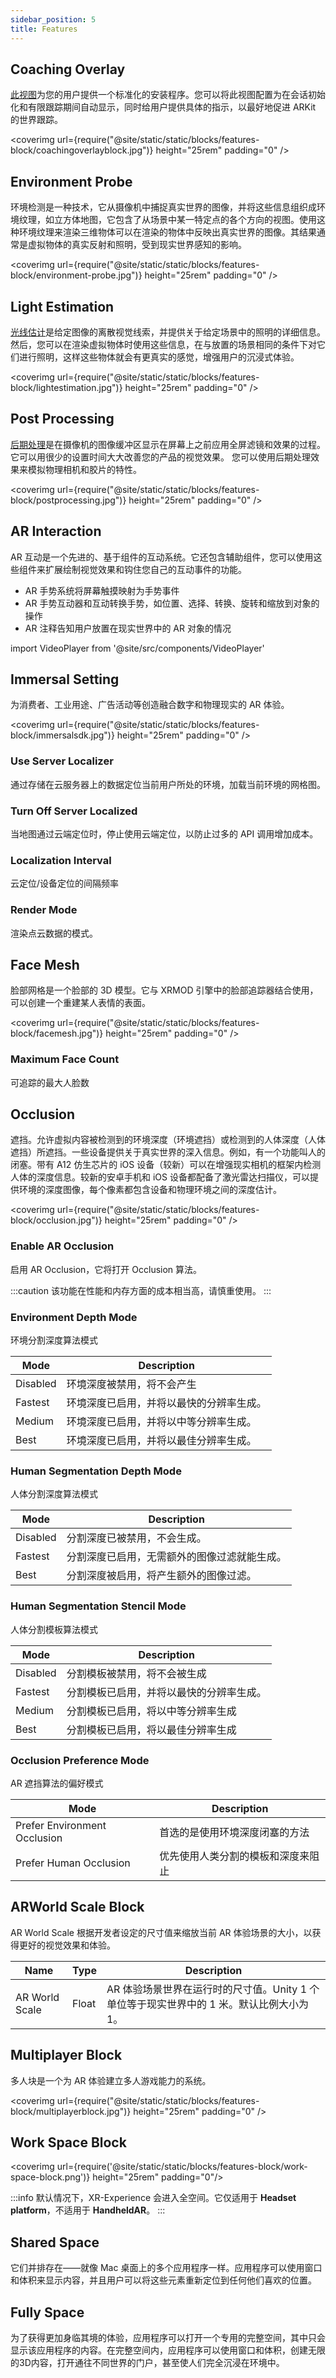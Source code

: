 ```yaml
---
sidebar_position: 5
title: Features
---
```


## Coaching Overlay

[此视图](https://developer.apple.com/documentation/arkit/arcoachingoverlayview)为您的用户提供一个标准化的安装程序。您可以将此视图配置为在会话初始化和有限跟踪期间自动显示，同时给用户提供具体的指示，以最好地促进 ARKit 的世界跟踪。

<coverimg
  url={require("@site/static/static/blocks/features-block/coachingoverlayblock.jpg")}
  height="25rem"
  padding="0"
/>

## Environment Probe

环境检测是一种技术，它从摄像机中捕捉真实世界的图像，并将这些信息组织成环境纹理，如立方体地图，它包含了从场景中某一特定点的各个方向的视图。使用这种环境纹理来渲染三维物体可以在渲染的物体中反映出真实世界的图像。其结果通常是虚拟物体的真实反射和照明，受到现实世界感知的影响。

<coverimg
  url={require("@site/static/static/blocks/features-block/environment-probe.jpg")}
  height="25rem"
  padding="0"
/>

## Light Estimation

[光线估计](https://developer.apple.com/documentation/arkit/camera_lighting_and_effects/adding_realistic_reflections_to_an_ar_experience)是给定图像的离散视觉线索，并提供关于给定场景中的照明的详细信息。然后，您可以在渲染虚拟物体时使用这些信息，在与放置的场景相同的条件下对它们进行照明，这样这些物体就会有更真实的感觉，增强用户的沉浸式体验。

<coverimg
  url={require("@site/static/static/blocks/features-block/lightestimation.jpg")}
  height="25rem"
  padding="0"
/>

## Post Processing

[后期处理](https://docs.unity3d.com/Packages/com.unity.render-pipelines.universal@7.1/manual/integration-with-post-processing.html)是在摄像机的图像缓冲区显示在屏幕上之前应用全屏滤镜和效果的过程。它可以用很少的设置时间大大改善您的产品的视觉效果。
您可以使用后期处理效果来模拟物理相机和胶片的特性。

<coverimg
  url={require("@site/static/static/blocks/features-block/postprocessing.jpg")}
  height="25rem"
  padding="0"
/>

## AR Interaction

AR 互动是一个先进的、基于组件的互动系统。它还包含辅助组件，您可以使用这些组件来扩展绘制视觉效果和钩住您自己的互动事件的功能。

- AR 手势系统将屏幕触摸映射为手势事件
- AR 手势互动器和互动转换手势，如位置、选择、转换、旋转和缩放到对象的操作
- AR 注释告知用户放置在现实世界中的 AR 对象的情况

import VideoPlayer from '@site/src/components/VideoPlayer'

<VideoPlayer src="/static/videos/arinteraction.mp4" className="custom-video-showcase" />

## Immersal Setting

为消费者、工业用途、广告活动等创造融合数字和物理现实的 AR 体验。

<coverimg
  url={require("@site/static/static/blocks/features-block/immersalsdk.jpg")}
  height="25rem"
  padding="0"
/>

### Use Server Localizer

通过存储在云服务器上的数据定位当前用户所处的环境，加载当前环境的网格图。

### Turn Off Server Localized

当地图通过云端定位时，停止使用云端定位，以防止过多的 API 调用增加成本。

### Localization Interval

云定位/设备定位的间隔频率

### Render Mode

渲染点云数据的模式。

## Face Mesh

脸部网格是一个脸部的 3D 模型。它与 XRMOD 引擎中的脸部追踪器结合使用，可以创建一个重建某人表情的表面。

<coverimg
  url={require("@site/static/static/blocks/features-block/facemesh.jpg")}
  height="25rem"
  padding="0"
/>

### Maximum Face Count

可追踪的最大人脸数

## Occlusion

遮挡。允许虚拟内容被检测到的环境深度（环境遮挡）或检测到的人体深度（人体遮挡）所遮挡。一些设备提供关于真实世界的深入信息。例如，有一个功能叫人的闭塞。带有 A12 仿生芯片的 iOS 设备（较新）可以在增强现实相机的框架内检测人体的深度信息。较新的安卓手机和 iOS 设备都配备了激光雷达扫描仪，可以提供环境的深度图像，每个像素都包含设备和物理环境之间的深度估计。

<coverimg
  url={require("@site/static/static/blocks/features-block/occlusion.jpg")}
  height="25rem"
  padding="0"
/>

### Enable AR Occlusion

启用 AR Occlusion，它将打开 Occlusion 算法。

:::caution
该功能在性能和内存方面的成本相当高，请慎重使用。
:::

### Environment Depth Mode

环境分割深度算法模式

| Mode     | Description                              |
| -------- | ---------------------------------------- |
| Disabled | 环境深度被禁用，将不会产生               |
| Fastest  | 环境深度已启用，并将以最快的分辨率生成。 |
| Medium   | 环境深度已启用，并将以中等分辨率生成。   |
| Best     | 环境深度已启用，并将以最佳分辨率生成。   |

### Human Segmentation Depth Mode

人体分割深度算法模式

| Mode     | Description                                  |
| -------- | -------------------------------------------- |
| Disabled | 分割深度已被禁用，不会生成。                 |
| Fastest  | 分割深度已启用，无需额外的图像过滤就能生成。 |
| Best     | 分割深度被启用，将产生额外的图像过滤。       |

### Human Segmentation Stencil Mode

人体分割模板算法模式

| Mode     | Description                              |
| -------- | ---------------------------------------- |
| Disabled | 分割模板被禁用，将不会被生成             |
| Fastest  | 分割模板已启用，并将以最快的分辨率生成。 |
| Medium   | 分割模板已启用，将以中等分辨率生成       |
| Best     | 分割模板已启用，将以最佳分辨率生成       |

### Occlusion Preference Mode

AR 遮挡算法的偏好模式

| Mode                         | Description                        |
| ---------------------------- | ---------------------------------- |
| Prefer Environment Occlusion | 首选的是使用环境深度闭塞的方法     |
| Prefer Human Occlusion       | 优先使用人类分割的模板和深度来阻止 |

## ARWorld Scale Block

AR World Scale 根据开发者设定的尺寸值来缩放当前 AR 体验场景的大小，以获得更好的视觉效果和体验。

| Name           | Type  | Description                                                                             |
| -------------- | ----- | --------------------------------------------------------------------------------------- |
| AR World Scale | Float | AR 体验场景世界在运行时的尺寸值。Unity 1 个单位等于现实世界中的 1 米。默认比例大小为 1。 |

## Multiplayer Block

多人块是一个为 AR 体验建立多人游戏能力的系统。

<coverimg
  url={require("@site/static/static/blocks/features-block/multiplayerblock.jpg")}
  height="25rem"
  padding="0"
/>

## Work Space Block

<coverimg  url={require('@site/static/static/blocks/features-block/work-space-block.png')} height="25rem" padding="0"/>


:::info
默认情况下，XR-Experience 会进入全空间。它仅适用于 **Headset platform**，不适用于 **HandheldAR**。
:::

## Shared Space

它们并排存在——就像 Mac 桌面上的多个应用程序一样。应用程序可以使用窗口和体积来显示内容，并且用户可以将这些元素重新定位到任何他们喜欢的位置。

## Fully Space

为了获得更加身临其境的体验，应用程序可以打开一个专用的完整空间，其中只会显示该应用程序的内容。在完整空间内，应用程序可以使用窗口和体积，创建无限的3D内容，打开通往不同世界的门户，甚至使人们完全沉浸在环境中。

